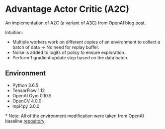 # Advantage Actor Critic (A2C)

An implementation of A2C (a variant of [A3C](https://arxiv.org/pdf/1602.01783.pdf)) from OpenAI blog [post](https://blog.openai.com/baselines-acktr-a2c/).

Intuition:
  - Multiple workers work on different copies of an environment to collect a batch of data $\rightarrow$ No need for replay buffer.
  - Noise is added to logits of policy to ensure exploration.
  - Perform 1 gradient update step based on the data batch.

## Environment
- Python 3.6.5
- TensorFlow 1.12
- OpenAI Gym 0.10.5
- OpenCV 4.0.0
- mpi4py 3.0.0

\* Note: All of the environment modification were taken from OpenAI baseline [repository](https://github.com/openai/baselines/tree/master/baselines/common).
